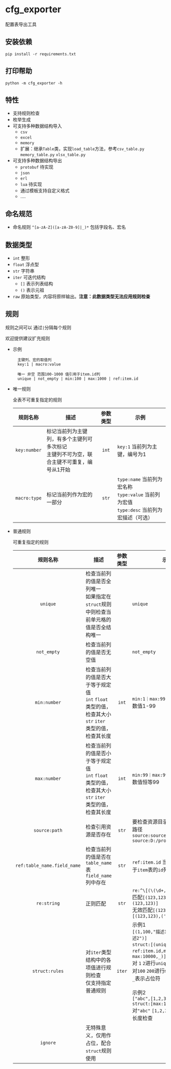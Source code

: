 # cfg_exporter

配置表导出工具

安装依赖
------

    pip install -r requirements.txt

打印帮助
------

    python -m cfg_exporter -h

特性
----

* 支持规则检查
* 枚举生成
* 可支持多种数据结构导入
    * `csv`
    * `excel`
    * `memory`
    * 扩展：继承`Table`类，实现`load_table`方法，参考`csv_table.py` `memory_table.py` `xlsx_table.py`
* 可支持多种数据结构导出
    * `protobuf` 待实现
    * `json`
    * `erl`
    * `lua` 待实现
    * 通过模板支持自定义格式
    * ....

命名规范
----

* 命名规则 `^[a-zA-Z]([a-zA-Z0-9]|_)*` 包括字段名、宏名

数据类型
----

* `int` 整形
* `float` 浮点型
* `str` 字符串
* `iter` 可迭代结构
    * `[]` 表示列表结构
    * `()` 表示元祖
* `raw` 原始类型，内容将原样输出。**注意：此数据类型无法应用规则检查**

规则
---
规则之间可以 通过`|`分隔每个规则

欢迎提供建议扩充规则

* 示例

        主键列、宏的取值列
        key:1 | macro:value
        
        唯一 非空 范围100-1000 值引用于item.id列
        unique | not_empty | min:100 | max:1000 | ref:item.id  

* 唯一规则

  全表不可重复指定的规则

  | 规则名称 | 描述 | 参数类型 | 示例 |
  | :----: | ---- | :----: | ---- |
  | `key:number` | 标记当前列为主键列，有多个主键列可多次标记<br/>主键列不可为空，联合主键不可重复，编号从1开始 | `int` | `key:1` 当前列为主键，编号为1 |
  | `macro:type` | 标记当前列作为宏的一部分 | `str` | `type:name` 当前列为宏名称<br/>`type:value` 当前列为宏值<br/>`type:desc` 当前列为宏描述（可选） |

* 普通规则

  可重复指定的规则

  | 规则名称 | 描述 | 参数类型 | 示例 | 
  | :----: | ---- | :----: | ---- |
  | `unique` | 检查当前列的值是否全列唯一<br/>如果指定在`struct`规则中则检查当前单元格的值是否全结构唯一 | | `unique` |
  | `not_empty` | 检查当前列的值是否无空值 | | `not_empty` |
  | `min:number` | 检查当前列的值是否大于等于规定值<br/>`int` `float`类型的值，检查其大小 <br/>`str` `iter` 类型的值，检查其长度 | `int` | `min:1｜max:99`<br/>数值1-99 |
  | `max:number` | 检查当前列的值是否小于等于规定值<br/>`int` `float`类型的值，检查其大小 <br/>`str` `iter` 类型的值，检查其长度 | `int` | `min:99｜max:99`<br/>数值恒等99 |
  | `source:path` | 检查引用资源是否存在 | `str` | 要检查资源目录的相对或绝对路径<br/>`source:source/ui`<br/>`source:D:/project/source/ui` |
  | `ref:table_name.field_name` | 检查当前列的值是否在`table_name`表`field_name`列中存在 | `str` | `ref:item.id` 当前的列值引用于`item`表的`id`列的值 |
  | `re:string` | 正则匹配 | `str` | `re:^\[(\(\d+,\d+\),?)*\]$`<br/>匹配`[(123,123)] [(123,123),(123,123)]`<br/>无效匹配`[(123,123),123] [(123,123),('qwe',123)]` |
  | `struct:rules` | 对`iter`类型结构中的各项值进行规则检查<br/>仅支持指定普通规则 | `iter` | 示例1<br/>`[(1,100,"描述1"),(2,200,"描述2")]`<br/>`struct:[(unique｜ref:item.id,min:0｜max:10000,_)]`<br/>对 `1` `2`进行`unique` `ref`规则检查<br/>对`100` `200`进行`min` `max`规则检查<br/>`_`表示占位符<br/><br/>示例2<br/>`["abc",[1,2,3],(4,5,6)]`<br/>`struct:[max:10]`<br/>对`"abc"` `[1,2,3]` `(4,5,6)` 进行长度检查 |
  | `ignore` | 无特殊意义，仅用作占位，配合`struct`规则使用 | | |

